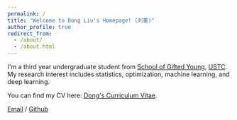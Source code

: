 ```yaml
---
permalink: /
title: "Welcome to Dong Liu's Homepage! (刘董)"
author_profile: true
redirect_from: 
  - /about/
  - /about.html
---
```


I'm a third year undergraduate student from [School of Gifted Young](https://sgy.ustc.edu.cn/), [USTC](https://www.ustc.edu.cn/). My research interest includes statistics, optimization, machine learning, and deep learning.

You can find my CV here: [Dong's Curriculum Vitae](../assets/CV.pdf).

[Email](mailto:dliu2004@mail.ustc.edu.cn) / [Github](https://github.com/ldustc) 
